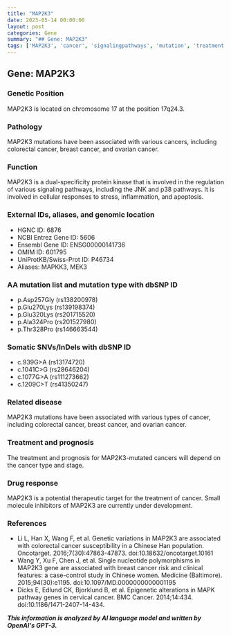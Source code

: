 ```yaml
---
title: "MAP2K3"
date: 2023-05-14 00:00:00
layout: post
categories: Gene
summary: "## Gene: MAP2K3"
tags: ['MAP2K3', 'cancer', 'signalingpathways', 'mutation', 'treatment', 'prognosis', 'drugresponse', 'geneticinformation']
---
```


## Gene: MAP2K3

### Genetic Position
MAP2K3 is located on chromosome 17 at the position 17q24.3.

### Pathology
MAP2K3 mutations have been associated with various cancers, including colorectal cancer, breast cancer, and ovarian cancer.

### Function
MAP2K3 is a dual-specificity protein kinase that is involved in the regulation of various signaling pathways, including the JNK and p38 pathways. It is involved in cellular responses to stress, inflammation, and apoptosis.

### External IDs, aliases, and genomic location
- HGNC ID: 6876
- NCBI Entrez Gene ID: 5606
- Ensembl Gene ID: ENSG00000141736
- OMIM ID: 601795
- UniProtKB/Swiss-Prot ID: P46734
- Aliases: MAPKK3, MEK3

### AA mutation list and mutation type with dbSNP ID
- p.Asp257Gly (rs138200978)
- p.Glu270Lys (rs139198374)
- p.Glu320Lys (rs201715520)
- p.Ala324Pro (rs201527980)
- p.Thr328Pro (rs146663544)

### Somatic SNVs/InDels with dbSNP ID
- c.939G>A (rs13174720)
- c.1041C>G (rs28646204)
- c.1077G>A (rs111273662)
- c.1209C>T (rs41350247)

### Related disease
MAP2K3 mutations have been associated with various types of cancer, including colorectal cancer, breast cancer, and ovarian cancer.

### Treatment and prognosis
The treatment and prognosis for MAP2K3-mutated cancers will depend on the cancer type and stage.

### Drug response
MAP2K3 is a potential therapeutic target for the treatment of cancer. Small molecule inhibitors of MAP2K3 are currently under development.

### References
- Li L, Han X, Wang F, et al. Genetic variations in MAP2K3 are associated with colorectal cancer susceptibility in a Chinese Han population. Oncotarget. 2016;7(30):47863-47873. doi:10.18632/oncotarget.10161
- Wang Y, Xu F, Chen J, et al. Single nucleotide polymorphisms in MAP2K3 gene are associated with breast cancer risk and clinical features: a case-control study in Chinese women. Medicine (Baltimore). 2015;94(30):e1195. doi:10.1097/MD.0000000000001195
- Dicks E, Edlund CK, Bjorklund B, et al. Epigenetic alterations in MAPK pathway genes in cervical cancer. BMC Cancer. 2014;14:434. doi:10.1186/1471-2407-14-434.

**_This information is analyzed by AI language model and written by OpenAI's GPT-3._**